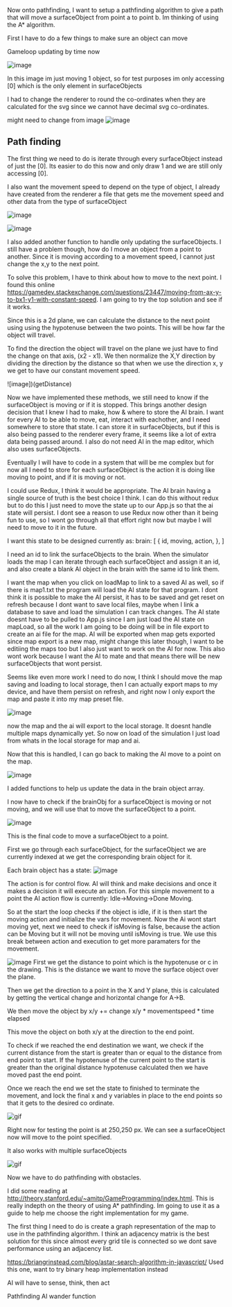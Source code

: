 
Now onto pathfinding, I want to setup a pathfinding algorithm to give a path that will move a surfaceObject from point a to point b. Im thinking of using the A* algorithm.

First I have to do a few things to make sure an object can move

Gameloop updating by time now

![image](gameloop)

In this image im just moving 1 object, so for test purposes im only accessing [0] which is the only element in surfaceObjects

I had to change the renderer to round the co-ordinates when they are calculated for the svg since we cannot have decimal svg co-ordinates.

might need to change from image
![image](movement.gif)


## Path finding

The first thing we need to do is iterate through every surfaceObject instead of just the [0]. Its easier to do this now and only draw 1 and we are still only accessing [0].

I also want the movement speed to depend on the type of object, I already have created from the renderer a file that gets me the movement speed and other data from the type of surfaceObject

![image](data)

![image](updateModified)

I also added another function to handle only updating the surfaceObjects. I still have a problem though, how do I move an object from a point to another. Since it is moving according to a movement speed, I cannot just change the x,y to the next point. 

To solve this problem, I have to think about how to move to the next point. I found this online https://gamedev.stackexchange.com/questions/23447/moving-from-ax-y-to-bx1-y1-with-constant-speed. I am going to try the top solution and see if it works.

Since this is a 2d plane, we can calculate the distance to the next point using using the hypotenuse between the two points. This will be how far the object will travel.

To find the direction the object will travel on the plane we just have to find the change on that axis, (x2 - x1).
We then normalize the X,Y direction by dividing the direction by the distance so that when we use the direction x, y we get to have our constant movement speed.

![image])(getDistance)

Now we have implemented these methods, we still need to know if the surfaceObject is moving or if it is stopped. This brings another design decision that I knew I had to make, how & where to store the AI brain. I want for every AI to be able to move, eat, interact with eachother, and I need somewhere to store that state. I can store it in surfaceObjects, but if this is also being passed to the renderer every frame, it seems like a lot of extra data being passed around. I also do not need AI in the map editor, which also uses surfaceObjects.

Eventually I will have to code in a system that will be me complex but for now all I need to store for each surfaceObject is the action it is doing like moving to point, and if it is moving or not.

I could use Redux, I think it would be appropriate. The AI brain having a single source of truth is the best choice I think. I can do this without redux but to do this I just need to move the state up to our App.js so that the ai state will persist. I dont see a reason to use Redux now other than it being fun to use, so I wont go through all that effort right now but maybe I will need to move to it in the future.

I want this state to be designed currently as:
brain: [
    {
        id,
        moving,
        action,
    },
]

I need an id to link the surfaceObjects to the brain. When the simulator loads the map I can iterate through each surfaceObject and assign it an id, and also create a blank AI object in the brain with the same id to link them. 

I want the map when you click on loadMap to link to a saved AI as well, so if there is map1.txt the program will load the AI state for that program. I dont think it is possible to make the AI persist, it has to be saved and get reset on refresh because I dont want to save local files, maybe when I link a database to save and load the simulation I can track changes. The AI state doesnt have to be pulled to App.js since I am just load the AI state on mapLoad, so all the work I am going to be doing will be in file export to create an ai file for the map. AI will be exported when map gets exported since map export is a new map, might change this later though, I want to be editiing the maps too but I also just want to work on the AI for now. This also wont work because I want the AI to mate and that means there will be new surfaceObjects that wont persist.

Seems like even more work I need to do now, I think I should move the map saving and loading to local storage, then I can actually export maps to my device, and have them persist on refresh, and right now I only export the map and paste it into my map preset file.


![image](generateAi)

now the map and the ai will export to the local storage. It doesnt handle multiple maps dynamically yet. So now on load of the simulation I just load from whats in the local storage for map and ai.

Now that this is handled, I can go back to making the AI move to a point on the map. 

![image](brainHelpers)

I added functions to help us update the data in the brain object array.

I now have to check if the brainObj for a surfaceObject is moving or not moving, and we will use that to move the surfaceObject to a point.

![image](moveToPointCode)

This is the final code to move a surfaceObject to a point.

First we go through each surfaceObject, for the surfaceObject we are currently indexed at we get the corresponding brain object for it.

Each brain object has a state: 
![image](brainState)

The action is for control flow. AI will think and make decisions and once it makes a decision it will execute an action.
For this simple movement to a point the AI action flow is currently: Idle->Moving->Done Moving.

So at the start the loop checks if the object is idle, if it is then start the moving action and initialize the vars for movement.
Now the Ai wont start moving yet, next we need to check if isMoving is false, because the action can be Moving but it will not be moving until isMoving is true. We use this break between action and execution to get more paramaters for the movement. 

![image](drawing)
First we get the distance to point which is the hypotenuse or c in the drawing. This is the distance we want to move the surface object over the plane.

Then we get the direction to a point in the X and Y plane, this is calculated by getting the vertical change and horizontal change for A->B.

We then move the object by x/y += change x/y * movementspeed * time elapsed

This move the object on both x/y at the direction to the end point.

To check if we reached the end destination we want, we check if the current distance from the start is greater than or equal to the distance from end point to start. If the hypotenuse of the current point to the start is greater than the original distance hypotenuse calculated then we have moved past the end point.

Once we reach the end we set the state to finished to terminate the movement, and lock the final x and y variables in place to the end points so that it gets to the desired co ordinate.

![gif](singleToPoint)

Right now for testing the point is at 250,250 px. We can see a surfaceObject now will move to the point specified.

It also works with multiple surfaceObjects

![gif](multipleToPoint)

Now we have to do pathfinding with obstacles.

I did some reading at http://theory.stanford.edu/~amitp/GameProgramming/index.html. This is really indepth on the theory of using A* pathfinding. Im going to use it as a guide to help me choose the right implementation for my game.

The first thing I need to do is create a graph representation of the map to use in the pathfinding algorithm. I think an adjacency matrix is the best solution for this since almost every grid tile is connected so we dont save performance using an adjacency list.


https://briangrinstead.com/blog/astar-search-algorithm-in-javascript/
Used this one, want to try binary heap implementation instead

AI will have to sense, think, then act

Pathfinding
AI wander function
